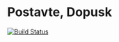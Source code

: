 # Postavte, Dopusk
[![Build Status](https://travis-ci.org/Erazm-Darvin/Dopusk_TRPO.svg?branch=master)](https://travis-ci.org/Erazm-Darvin/Dopusk_TRPO.svg?branch=master)
